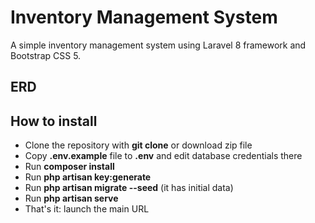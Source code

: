 # Inventory Management System

A simple inventory management system using Laravel 8 framework and Bootstrap CSS 5. 

## ERD

## How to install

- Clone the repository with __git clone__ or download zip file
- Copy __.env.example__ file to __.env__ and edit database credentials there
- Run __composer install__
- Run __php artisan key:generate__
- Run __php artisan migrate --seed__ (it has initial data)
- Run __php artisan serve__
- That's it: launch the main URL
